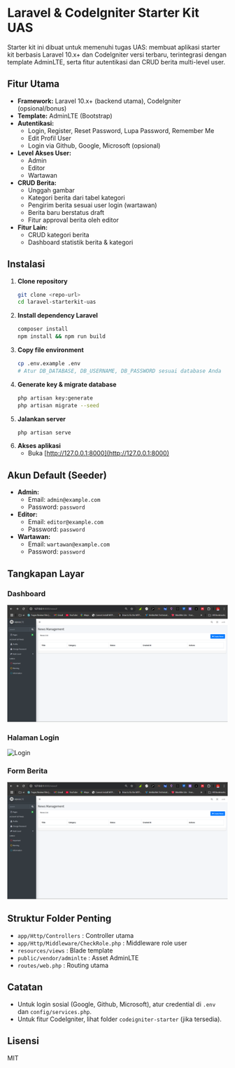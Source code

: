 # Laravel & CodeIgniter Starter Kit UAS

Starter kit ini dibuat untuk memenuhi tugas UAS: membuat aplikasi starter kit berbasis Laravel 10.x+ dan CodeIgniter versi terbaru, terintegrasi dengan template AdminLTE, serta fitur autentikasi dan CRUD berita multi-level user.

## Fitur Utama
- **Framework:** Laravel 10.x+ (backend utama), CodeIgniter (opsional/bonus)
- **Template:** AdminLTE (Bootstrap)
- **Autentikasi:**
  - Login, Register, Reset Password, Lupa Password, Remember Me
  - Edit Profil User
  - Login via Github, Google, Microsoft (opsional)
- **Level Akses User:**
  - Admin
  - Editor
  - Wartawan
- **CRUD Berita:**
  - Unggah gambar
  - Kategori berita dari tabel kategori
  - Pengirim berita sesuai user login (wartawan)
  - Berita baru berstatus draft
  - Fitur approval berita oleh editor
- **Fitur Lain:**
  - CRUD kategori berita
  - Dashboard statistik berita & kategori

## Instalasi

1. **Clone repository**
   ```bash
   git clone <repo-url>
   cd laravel-starterkit-uas
   ```
2. **Install dependency Laravel**
   ```bash
   composer install
   npm install && npm run build
   ```
3. **Copy file environment**
   ```bash
   cp .env.example .env
   # Atur DB_DATABASE, DB_USERNAME, DB_PASSWORD sesuai database Anda
   ```
4. **Generate key & migrate database**
   ```bash
   php artisan key:generate
   php artisan migrate --seed
   ```
5. **Jalankan server**
   ```bash
   php artisan serve
   ```
6. **Akses aplikasi**
   - Buka [http://127.0.0.1:8000](http://127.0.0.1:8000)

## Akun Default (Seeder)
- **Admin:**
  - Email: `admin@example.com`
  - Password: `password`
- **Editor:**
  - Email: `editor@example.com`
  - Password: `password`
- **Wartawan:**
  - Email: `wartawan@example.com`
  - Password: `password`

## Tangkapan Layar

### Dashboard
![Dashboard](public/screenshots/dashboard.png)

### Halaman Login
![Login](public/screenshots/login.png)

### Form Berita
![Form Berita](public/screenshots/news-form.png)

## Struktur Folder Penting
- `app/Http/Controllers` : Controller utama
- `app/Http/Middleware/CheckRole.php` : Middleware role user
- `resources/views` : Blade template
- `public/vendor/adminlte` : Asset AdminLTE
- `routes/web.php` : Routing utama

## Catatan
- Untuk login sosial (Google, Github, Microsoft), atur credential di `.env` dan `config/services.php`.
- Untuk fitur CodeIgniter, lihat folder `codeigniter-starter` (jika tersedia).

## Lisensi
MIT
